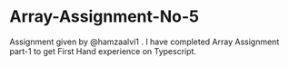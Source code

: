 # Array-Assignment-No-5
 Assignment given by @hamzaalvi1 . I have completed Array Assignment part-1 to get First Hand experience on Typescript.
